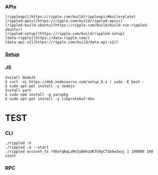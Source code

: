 ### APIs

    [rippleapi](https://ripple.com/build/rippleapi/#boilerplate)
    [rippled-apis](https://ripple.com/build/rippled-apis/)
    [rippled-build-ubuntu](https://ripple.com/build/build-run-rippled-ubuntu/)
    [rippled-setup](https://ripple.com/build/rippled-setup)
    [data-ripple](https://data.ripple.com/)
    [data-api-v2](https://ripple.com/build/data-api-v2/)

### [Setup](https://ripple.com/build/rippled-setup)

    

### JS

    Install NodeJS
    $ curl -sL https://deb.nodesource.com/setup_8.x | sudo -E bash -
    $ sudo apt-get install -y nodejs
    Install yarn
    $ sudo npm install -g yarnpkg
    $ sudo apt-get install -y libprotobuf-dev
    
# TEST

### CLI

    ./rippled -h
    ./rippled -a --start
    ./rippled account_tx r9DsFqNqLaMs5yBmhzUK7G9pCTSb9w3xoj 1 100000 100 count
    
### RPC


